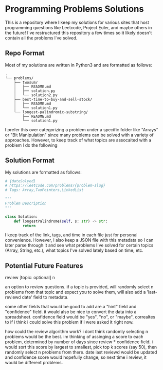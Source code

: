 # Programming Problems Solutions
This is a repository where I keep my solutions for various sites that host programming questions like Leetcode, Project Euler, and maybe others in the future! I've restructured this repository a few times so it likely doesn't contain all the problems I've solved.


## Repo Format 
Most of my solutions are written in Python3 and are formatted as follows:

```
.
└── problems/
    ├── twosum/
    │   ├── README.md
    │   ├── solution.py
    │   └── solution2.py
    ├── best-time-to-buy-and-sell-stock/
    │   ├── README.md
    │   └── solution1.py
    └── longest-palindromic-substring/
        ├── README.md
        └── solution1.py
```

I prefer this over categorizing a problem under a specific folder like "Arrays" or "Bit Manipulation" since many problems can be solved with a variety of approaches. However, to keep track of what topics are assocaited with a problem I do the following 

## Solution Format 
My solutions are formatted as follows: 

```python
# {dateSolved} 
# https://leetcode.com/problems/{problem-slug}
# Tags: Array,TwoPointers,LinkedList

"""
Problem Description
"""

class Solution:
    def longestPalindrome(self, s: str) -> str:
    	return 

```

I keep track of the link, tags, and time in each file just for personal convenience. However, I also keep a JSON file with this metadata so I can later parse through it and see what problems I've solved for certain topics (Array, String, etc.), what topics I've solved lately based on time, etc. 


## Potential Future Features 

review [topic: optional] n

an option to review questions. if a topic is provided, will randomly select n problems from that topic and expect you to solve them, will 
also add a 'last-reviewd date' field to metadata. 
 

some other fields that would be good to add are a "hint" field and "confidence" field. it would also be nice to convert the data into a spreadsheet. confidence field would be "yes", "no", or "maybe", correaltes to if i think i could solve this problem if i were asked it right now.

how could the review algorithm work? i dont think randomly selecting n problems would be the best. im thinking of assinging a 
score to each problem, determined by number of days since review * confidence field. i would sort this score by largest to smallest, 
pick top k scores (say 50), then randomly select n problems from there. date last reviewd would be updated and confidence score would hopefully change, so next time i review, it would be different problems.  